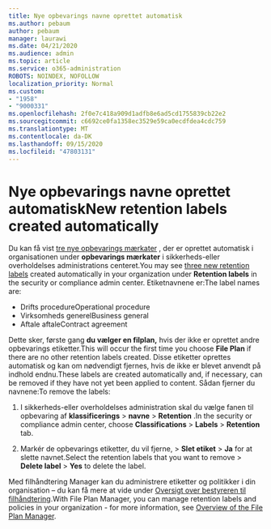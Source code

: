 ```yaml
---
title: Nye opbevarings navne oprettet automatisk
ms.author: pebaum
author: pebaum
manager: laurawi
ms.date: 04/21/2020
ms.audience: admin
ms.topic: article
ms.service: o365-administration
ROBOTS: NOINDEX, NOFOLLOW
localization_priority: Normal
ms.custom:
- "1958"
- "9000331"
ms.openlocfilehash: 2f0e7c418a909d1adfb8e6ad5cd1755839cb22e2
ms.sourcegitcommit: c6692ce0fa1358ec3529e59ca0ecdfdea4cdc759
ms.translationtype: MT
ms.contentlocale: da-DK
ms.lasthandoff: 09/15/2020
ms.locfileid: "47803131"
---
```

# <a name="new-retention-labels-created-automatically"></a><span data-ttu-id="46ca3-102">Nye opbevarings navne oprettet automatisk</span><span class="sxs-lookup"><span data-stu-id="46ca3-102">New retention labels created automatically</span></span>

<span data-ttu-id="46ca3-103">Du kan få vist [tre nye opbevarings mærkater](https://docs.microsoft.com/microsoft-365/compliance/file-plan-manager) , der er oprettet automatisk i organisationen under **opbevarings mærkater** i sikkerheds-eller overholdelses administrations centeret.</span><span class="sxs-lookup"><span data-stu-id="46ca3-103">You may see [three new retention labels](https://docs.microsoft.com/microsoft-365/compliance/file-plan-manager) created automatically in your organization under **Retention labels** in the security or compliance admin center.</span></span> <span data-ttu-id="46ca3-104">Etiketnavnene er:</span><span class="sxs-lookup"><span data-stu-id="46ca3-104">The label names are:</span></span>

- <span data-ttu-id="46ca3-105">Drifts procedure</span><span class="sxs-lookup"><span data-stu-id="46ca3-105">Operational procedure</span></span>
- <span data-ttu-id="46ca3-106">Virksomheds generel</span><span class="sxs-lookup"><span data-stu-id="46ca3-106">Business general</span></span>
- <span data-ttu-id="46ca3-107">Aftale aftale</span><span class="sxs-lookup"><span data-stu-id="46ca3-107">Contract agreement</span></span>

<span data-ttu-id="46ca3-108">Dette sker, første gang **du vælger en filplan,** hvis der ikke er oprettet andre opbevarings etiketter.</span><span class="sxs-lookup"><span data-stu-id="46ca3-108">This will occur the first time you choose **File Plan** if there are no other retention labels created.</span></span> <span data-ttu-id="46ca3-109">Disse etiketter oprettes automatisk og kan om nødvendigt fjernes, hvis de ikke er blevet anvendt på indhold endnu.</span><span class="sxs-lookup"><span data-stu-id="46ca3-109">These labels are created automatically and, if necessary, can be removed if they have not yet been applied to content.</span></span> <span data-ttu-id="46ca3-110">Sådan fjerner du navnene:</span><span class="sxs-lookup"><span data-stu-id="46ca3-110">To remove the labels:</span></span>

1. <span data-ttu-id="46ca3-111">I sikkerheds-eller overholdelses administration skal du vælge fanen til opbevaring af **klassificerings**  >  **navne**  >  **Retention** .</span><span class="sxs-lookup"><span data-stu-id="46ca3-111">In the security or compliance admin center, choose **Classifications** > **Labels** > **Retention** tab.</span></span>

1. <span data-ttu-id="46ca3-112">Markér de opbevarings etiketter, du vil fjerne, > **Slet etiket**  >  **Ja** for at slette navnet.</span><span class="sxs-lookup"><span data-stu-id="46ca3-112">Select the retention labels that you want to remove > **Delete label** > **Yes** to delete the label.</span></span>

<span data-ttu-id="46ca3-113">Med filhåndtering Manager kan du administrere etiketter og politikker i din organisation – du kan få mere at vide under [Oversigt over bestyreren til filhåndtering](https://docs.microsoft.com/microsoft-365/compliance/file-plan-manager).</span><span class="sxs-lookup"><span data-stu-id="46ca3-113">With File Plan Manager, you can manage retention labels and policies in your organization - for more information, see [Overview of the File Plan Manager](https://docs.microsoft.com/microsoft-365/compliance/file-plan-manager).</span></span>